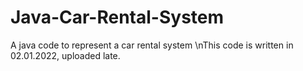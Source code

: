 # Java-Car-Rental-System
A java code to represent a car rental system
\nThis code is written in 02.01.2022, uploaded late.
